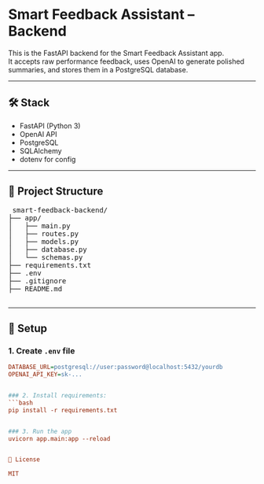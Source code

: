 # Smart Feedback Assistant – Backend

This is the FastAPI backend for the Smart Feedback Assistant app.  
It accepts raw performance feedback, uses OpenAI to generate polished summaries, and stores them in a PostgreSQL database.

---

## 🛠️ Stack

- FastAPI (Python 3)
- OpenAI API
- PostgreSQL
- SQLAlchemy
- dotenv for config

---

## 📁 Project Structure

<pre> smart-feedback-backend/
├── app/
│   ├── main.py
│   ├── routes.py
│   ├── models.py
│   ├── database.py
│   └── schemas.py
├── requirements.txt
├── .env 
├── .gitignore
├── README.md
 </pre>

---

## 🔧 Setup

### 1. Create `.env` file
```ini
DATABASE_URL=postgresql://user:password@localhost:5432/yourdb
OPENAI_API_KEY=sk-...


### 2. Install requirements:
```bash
pip install -r requirements.txt


### 3. Run the app
uvicorn app.main:app --reload


📄 License

MIT
